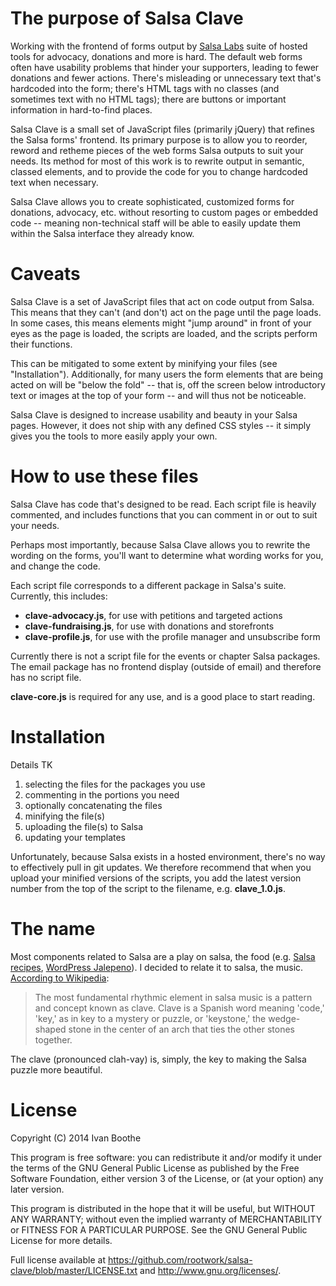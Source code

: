 # The purpose of Salsa Clave

Working with the frontend of forms output by 
[Salsa Labs](https://www.salsalabs.com/) suite of hosted tools for advocacy, 
donations and more is hard. The default web forms often have usability problems 
that hinder your supporters, leading to fewer donations and fewer actions. 
There's misleading or unnecessary text that's hardcoded into the form; there's 
HTML tags with no classes (and sometimes text with no HTML tags); there are 
buttons or important information in hard-to-find places.

Salsa Clave is a small set of JavaScript files (primarily jQuery) that refines 
the Salsa forms' frontend. Its primary purpose is to allow you to reorder, 
reword and retheme pieces of the web forms Salsa outputs to suit your needs. 
Its method for most of this work is to rewrite output in semantic, classed 
elements, and to provide the code for you to change hardcoded text when 
necessary.

Salsa Clave allows you to create sophisticated, customized forms for donations, 
advocacy, etc. without resorting to custom pages or embedded code -- meaning 
non-technical staff will be able to easily update them within the Salsa 
interface they already know.

# Caveats

Salsa Clave is a set of JavaScript files that act on code output from Salsa. 
This means that they can't (and don't) act on the page until the page loads. In 
some cases, this means elements might "jump around" in front of your eyes as 
the page is loaded, the scripts are loaded, and the scripts perform their 
functions.

This can be mitigated to some extent by minifying your files (see 
"Installation"). Additionally, for many users the form elements that are being 
acted on will be "below the fold" -- that is, off the screen below introductory 
text or images at the top of your form -- and will thus not be noticeable.

Salsa Clave is designed to increase usability and beauty in your Salsa pages. 
However, it does not ship with any defined CSS styles -- it simply gives you 
the tools to more easily apply your own.

# How to use these files

Salsa Clave has code that's designed to be read. Each script file is heavily 
commented, and includes functions that you can comment in or out to suit your 
needs.

Perhaps most importantly, because Salsa Clave allows you to rewrite the wording 
on the forms, you'll want to determine what wording works for you, and change 
the code.

Each script file corresponds to a different package in Salsa's suite. 
Currently, this includes:

* **clave-advocacy.js**, for use with petitions and targeted actions
* **clave-fundraising.js**, for use with donations and storefronts
* **clave-profile.js**, for use with the profile manager and unsubscribe form

Currently there is not a script file for the events or chapter Salsa packages. 
The email package has no frontend display (outside of email) and therefore has 
no script file.

**clave-core.js** is required for any use, and is a good place to start 
reading.

# Installation

Details TK

1. selecting the files for the packages you use
2. commenting in the portions you need
3. optionally concatenating the files
4. minifying the file(s)
5. uploading the file(s) to Salsa
6. updating your templates

Unfortunately, because Salsa exists in a hosted environment, there's no way to 
effectively pull in git updates. We therefore recommend that when you upload 
your minified versions of the scripts, you add the latest version number from 
the top of the script to the filename, e.g. **clave_1.0.js**.

# The name

Most components related to Salsa are a play on salsa, the food (e.g. 
[Salsa recipes](http://www.salsalabs.com/devs/recipes/), 
[WordPress Jalepeno](http://www.wpjalapeno.com/)). I decided to relate it to 
salsa, the music. 
[According to Wikipedia](http://en.wikipedia.org/wiki/Salsa_music#Clave):

> The most fundamental rhythmic element in salsa music is a pattern and concept
> known as clave. Clave is a Spanish word meaning 'code,' 'key,' as in key to a
> mystery or puzzle, or 'keystone,' the wedge-shaped stone in the center of an
> arch that ties the other stones together.

The clave (pronounced clah-vay) is, simply, the key to making the Salsa puzzle 
more beautiful.

# License

Copyright (C) 2014  Ivan Boothe

This program is free software: you can redistribute it and/or modify
it under the terms of the GNU General Public License as published by
the Free Software Foundation, either version 3 of the License, or
(at your option) any later version.

This program is distributed in the hope that it will be useful,
but WITHOUT ANY WARRANTY; without even the implied warranty of
MERCHANTABILITY or FITNESS FOR A PARTICULAR PURPOSE.  See the
GNU General Public License for more details.

Full license available at 
<https://github.com/rootwork/salsa-clave/blob/master/LICENSE.txt> and 
<http://www.gnu.org/licenses/>.
